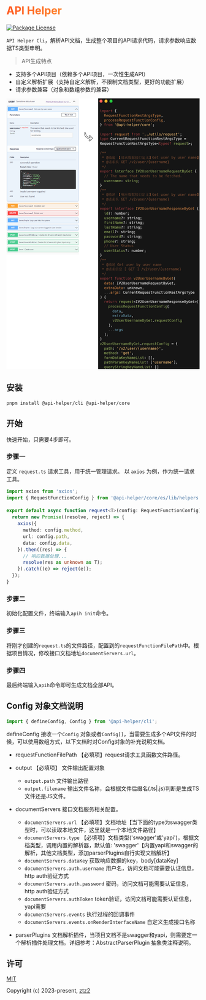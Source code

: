 <h1
    style="background: -webkit-linear-gradient(315deg, rgb(255,87,34) 0%, #fee140 100%);
    background-clip: text;
    -webkit-background-clip: text;
    -webkit-text-fill-color: transparent"
>
    <a href="https://github.com/ztz2/api-helper" target="_blank">
        API Helper
    </a>
</h1>
<p>
    <a href="https://www.npmjs.com/org/api-helper">
        <img src="https://img.shields.io/npm/l/@api-helper/core" alt="Package License" />
    </a>
</p>

`API Helper Cli`，解析API文档，生成整个项目的API请求代码，请求参数响应数据TS类型申明。

> API生成特点
- 支持多个API项目（依赖多个API项目，一次性生成API）
- 自定义解析扩展（支持自定义解析，不限制文档类型，更好的功能扩展）
- 请求参数兼容（对象和数组参数的兼容）

![](../docs/src/public/images/api-code.png)

## 安装
```shell
pnpm install @api-helper/cli @api-helper/core
```

## 开始
快速开始，只需要4步即可。

### 步骤一
定义 `request.ts` 请求工具，用于统一管理请求。
以 `axios` 为例，作为统一请求工具。
```typescript
import axios from 'axios';
import { RequestFunctionConfig } from '@api-helper/core/es/lib/helpers';

export default async function request<T>(config: RequestFunctionConfig): Promise<T> {
  return new Promise((resolve, reject) => {
    axios({
      method: config.method,
      url: config.path,
      data: config.data,
    }).then((res) => {
      // 响应数据处理...
      resolve(res as unknown as T);
    }).catch((e) => reject(e));
  });
}
```

### 步骤二
初始化配置文件，终端输入`apih init`命令。

### 步骤三
将刚才创建的`request.ts`的文件路径，配置到的`requestFunctionFilePath`中。根据项目情况，修改接口文档地址`documentServers.url`。

### 步骤四
最后终端输入`apih`命令即可生成文档全部API。

## Config 对象文档说明
```typescript
import { defineConfig, Config } from '@api-helper/cli';
```
defineConfig 接收一个`Config` 对象或者`Config[]`，当需要生成多个API文件的时候，可以使用数组方式，以下文档时对Config对象的补充说明文档。


* requestFunctionFilePath 【必填项】request请求工具函数文件路径。

* output 【必填项】
文件输出配置对象
  * `output.path` 文件输出路径
  * `output.filename` 输出文件名称，会根据文件后缀名(.ts|.js)判断是生成TS文件还是JS文件。

* documentServers
接口文档服务相关配置。
  * `documentServers.url` 【必填项】文档地址【当下面的type为swagger类型时，可以读取本地文件，这里就是一个本地文件路径】
  * `documentServers.type` 【必填项】文档类型('swagger'或'yapi')，根据文档类型，调用内置的解析器，默认值: 'swagger'【内置yapi和swagger的解析，其他文档类型，添加parserPlugins自行实现文档解析】
  * `documentServers.dataKey` 获取响应数据的key，body[dataKey]
  * `documentServers.auth.username` 用户名，访问文档可能需要认证信息，http auth验证方式
  * `documentServers.auth.password` 密码，访问文档可能需要认证信息，http auth验证方式
  * `documentServers.authToken` token验证，访问文档可能需要认证信息，yapi需要
  * `documentServers.events` 执行过程的回调事件
  * `documentServers.events.onRenderInterfaceName` 自定义生成接口名称

* parserPlugins
文档解析插件，当项目文档不是swagger和yapi，则需要定一个解析插件处理文档。详细参考：AbstractParserPlugin 抽象类注释说明。

## 许可

[MIT](https://opensource.org/licenses/MIT)

Copyright (c) 2023-present, [ztz2](https://github.com/ztz2)
